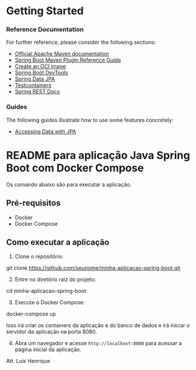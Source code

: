 # Getting Started

### Reference Documentation
For further reference, please consider the following sections:

* [Official Apache Maven documentation](https://maven.apache.org/guides/index.html)
* [Spring Boot Maven Plugin Reference Guide](https://docs.spring.io/spring-boot/docs/3.0.5/maven-plugin/reference/html/)
* [Create an OCI image](https://docs.spring.io/spring-boot/docs/3.0.5/maven-plugin/reference/html/#build-image)
* [Spring Boot DevTools](https://docs.spring.io/spring-boot/docs/3.0.5/reference/htmlsingle/#using.devtools)
* [Spring Data JPA](https://docs.spring.io/spring-boot/docs/3.0.5/reference/htmlsingle/#data.sql.jpa-and-spring-data)
* [Testcontainers](https://www.testcontainers.org/)
* [Spring REST Docs](https://docs.spring.io/spring-restdocs/docs/current/reference/html5/)

### Guides
The following guides illustrate how to use some features concretely:

* [Accessing Data with JPA](https://spring.io/guides/gs/accessing-data-jpa/)


# README para aplicação Java Spring Boot com Docker Compose

Os comando abaixo são para executar a aplicação.

## Pré-requisitos

- Docker
- Docker Compose

## Como executar a aplicação

1. Clone o repositório:

git clone https://github.com/seunome/minha-aplicacao-spring-boot.git


2. Entre no diretório raiz do projeto:

cd minha-aplicacao-spring-boot


3. Execute o Docker Compose:

docker-compose up


Isso irá criar os containers da aplicação e do banco de dados e irá iniciar o servidor da aplicação na porta 8080.

4. Abra um navegador e acesse `http://localhost:8080` para acessar a página inicial da aplicação.

Att. Luis Henrique

